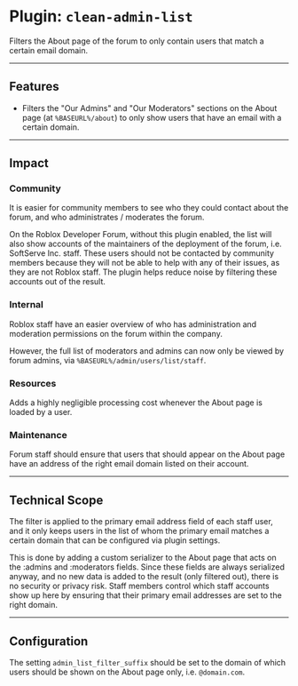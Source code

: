 # Plugin: `clean-admin-list`

Filters the About page of the forum to only contain users that match a certain email domain.

---

## Features

- Filters the "Our Admins" and "Our Moderators" sections on the About page (at `%BASEURL%/about`) to only show users that have an email with a certain domain.

---

## Impact

### Community

It is easier for community members to see who they could contact about the forum, and who administrates / moderates the forum.

On the Roblox Developer Forum, without this plugin enabled, the list will also show accounts of the maintainers of the deployment of the forum, i.e. SoftServe Inc. staff. These users should not be contacted by community members because they will not be able to help with any of their issues, as they are not Roblox staff. The plugin helps reduce noise by filtering these accounts out of the result.

### Internal

Roblox staff have an easier overview of who has administration and moderation permissions on the forum within the company.

However, the full list of moderators and admins can now only be viewed by forum admins, via `%BASEURL%/admin/users/list/staff`.

### Resources

Adds a highly negligible processing cost whenever the About page is loaded by a user.

### Maintenance

Forum staff should ensure that users that should appear on the About page have an address of the right email domain listed on their account.

---

## Technical Scope

The filter is applied to the primary email address field of each staff user, and it only keeps users in the list of whom the primary email matches a certain domain that can be configured via plugin settings.

This is done by adding a custom serializer to the About page that acts on the :admins and :moderators fields. Since these fields are always serialized anyway, and no new data is added to the result (only filtered out), there is no security or privacy risk. Staff members control which staff accounts show up here by ensuring that their primary email addresses are set to the right domain.

---

## Configuration

The setting `admin_list_filter_suffix` should be set to the domain of which users should be shown on the About page only, i.e. `@domain.com`.
